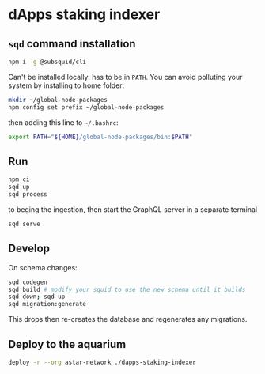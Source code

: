 # dApps staking indexer

## `sqd` command installation

```bash
npm i -g @subsquid/cli
```

Can't be installed locally: has to be in `PATH`. You can avoid polluting your system by installing to home folder:

```bash
mkdir ~/global-node-packages
npm config set prefix ~/global-node-packages
```

then adding this line to `~/.bashrc`:

```bash
export PATH="${HOME}/global-node-packages/bin:$PATH"
```

## Run

```bash
npm ci
sqd up
sqd process
```

to beging the ingestion, then start the GraphQL server in a separate terminal

```bash
sqd serve
```

## Develop

On schema changes:

```bash
sqd codegen
sqd build # modify your squid to use the new schema until it builds
sqd down; sqd up
sqd migration:generate
```

This drops then re-creates the database and regenerates any migrations.

## Deploy to the aquarium

```bash
deploy -r --org astar-network ./dapps-staking-indexer
```

